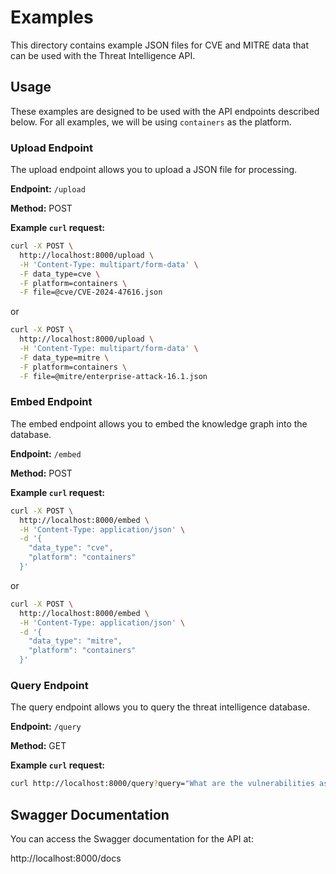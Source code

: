 # Examples

This directory contains example JSON files for CVE and MITRE data that can be used with the Threat Intelligence API.

## Usage

These examples are designed to be used with the API endpoints described below. For all examples, we will be using `containers` as the platform.

### Upload Endpoint

The upload endpoint allows you to upload a JSON file for processing.

**Endpoint:** `/upload`

**Method:** POST

**Example `curl` request:**

```bash
curl -X POST \
  http://localhost:8000/upload \
  -H 'Content-Type: multipart/form-data' \
  -F data_type=cve \
  -F platform=containers \
  -F file=@cve/CVE-2024-47616.json
```

   or

```bash
curl -X POST \
  http://localhost:8000/upload \
  -H 'Content-Type: multipart/form-data' \
  -F data_type=mitre \
  -F platform=containers \
  -F file=@mitre/enterprise-attack-16.1.json
```

### Embed Endpoint

The embed endpoint allows you to embed the knowledge graph into the database.

**Endpoint:** `/embed`

**Method:** POST

**Example `curl` request:**

```bash
curl -X POST \
  http://localhost:8000/embed \
  -H 'Content-Type: application/json' \
  -d '{
    "data_type": "cve",
    "platform": "containers"
  }'
```

   or

```bash
curl -X POST \
  http://localhost:8000/embed \
  -H 'Content-Type: application/json' \
  -d '{
    "data_type": "mitre",
    "platform": "containers"
  }'
```

### Query Endpoint

The query endpoint allows you to query the threat intelligence database.

**Endpoint:** `/query`

**Method:** GET

**Example `curl` request:**

```bash
curl http://localhost:8000/query?query="What are the vulnerabilities associated with containers?"
```

## Swagger Documentation

You can access the Swagger documentation for the API at:

http://localhost:8000/docs
```
